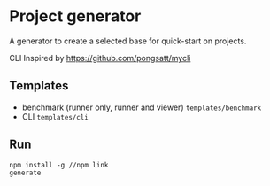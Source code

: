 # Project generator

A generator to create a selected base for quick-start on projects. 

CLI Inspired by https://github.com/pongsatt/mycli

## Templates

- benchmark (runner only, runner and viewer) `templates/benchmark`
- CLI `templates/cli`

## Run

```
npm install -g //npm link
generate
```

